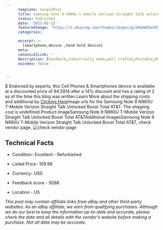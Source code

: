 ```yaml
---
      template: SinglePost
      title: samsung note 9 n960u t mobile verizon straight talk unlocked boost total at t
      status: Published
      date: '2023-02-12'
      featuredImage: 'https://i.ebayimg.com/thumbs/images/g/2WoAAOSw3FNdij5j/s-l225.jpg'
      categories: 

      excerpt: >-
        [smartphone,device ,hand held device]
      meta:
      canonicalLink: ''
      description: [handheld,industrially made,well crafted,Portable,Mobile,Compact,Convenient,Lightweight,Maneuverable,Man-portable,Miniature,Carriable,Hand-held,Light,Holdable,Transportable,Mobile device,Pocket-sized,On-the-go,Wireless,Cordless,Compact size,Convenient size, smartphone,device ,hand held device]
      noindex: false

        
---
```

$
    Endorsed by experts, this Cell Phones & Smartphones device is available at a discounted price of 94.5914 after a 14% discount and has a rating of 2 as of the time this blog was written.Learn More about the shipping costs and additional by [Clicking Here](https://www.ebay.com/itm/265887354594?hash=item3de81f0ee2%3Ag%3A2WoAAOSw3FNdij5j&mkevt=1&mkcid=1&mkrid=711-53200-19255-0&campid=%253CePNCampaignId%253E&customid=%253CreferenceId%253E&toolid=10049)image urls for the Samsung Note 9 N960U T-Mobile Verizon Straight Talk Unlocked Boost Total AT&T. The shipping cost is undefined.Product ImageSamsung Note 9 N960U T-Mobile Verizon Straight Talk Unlocked Boost Total AT&TAdditional ImagesSamsung Note 9 N960U T-Mobile Verizon Straight Talk Unlocked Boost Total AT&T, check vendor page, ![check vendor page](https://origin-galleryplus.ebayimg.com/ws/web/265887354594_2_0_1/225x225.jpg,https://origin-galleryplus.ebayimg.com/ws/web/265887354594_3_0_1/225x225.jpg,https://origin-galleryplus.ebayimg.com/ws/web/265887354594_4_0_1/225x225.jpg,https://origin-galleryplus.ebayimg.com/ws/web/265887354594_5_0_1/225x225.jpg,https://origin-galleryplus.ebayimg.com/ws/web/265887354594_6_0_1/225x225.jpg,https://origin-galleryplus.ebayimg.com/ws/web/265887354594_7_0_1/225x225.jpg,https://origin-galleryplus.ebayimg.com/ws/web/265887354594_8_0_1/225x225.jpg,https://origin-galleryplus.ebayimg.com/ws/web/265887354594_9_0_1/225x225.jpg,https://origin-galleryplus.ebayimg.com/ws/web/265887354594_10_0_1/225x225.jpg,https://origin-galleryplus.ebayimg.com/ws/web/265887354594_11_0_1/225x225.jpg,https://origin-galleryplus.ebayimg.com/ws/web/265887354594_12_0_1/225x225.jpg)
    
    

 ## Technical Facts 



     
      

 - Condition- Excellent - Refurbished 


      

 - Listed Price- 109.99 


      

 - Currency- USD 


      

 - Feedback score - 9288 


      

 - Location - US 


      
      

 *_This post may contain affiliate links from eBay and other third-party websites. As an eBay affiliate, we earn from qualifying purchases. Although we do our best to keep the information up-to-date and accurate, please check the date and all details with the vendor's website before making a purchase. Not all data may be accurate._*



    
    
    
    
    